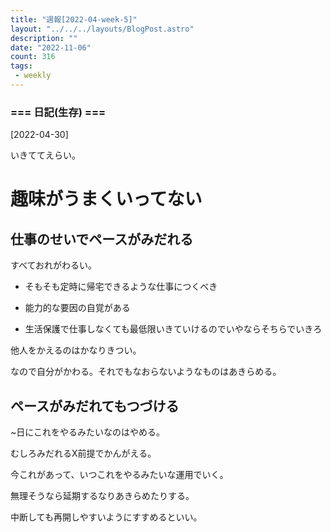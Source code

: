 ```yaml
---
title: "週報[2022-04-week-5]"
layout: "../../../layouts/BlogPost.astro"
description: ""
date: "2022-11-06"
count: 316
tags:
 - weekly
---
```





### === 日記(生存) ===

[2022-04-30]

いきててえらい。

# 趣味がうまくいってない

## 仕事のせいでペースがみだれる

すべておれがわるい。

* そもそも定時に帰宅できるような仕事につくべき

* 能力的な要因の自覚がある

* 生活保護で仕事しなくても最低限いきていけるのでいやならそちらでいきろ

他人をかえるのはかなりきつい。

なので自分がかわる。それでもなおらないようなものはあきらめる。

## ペースがみだれてもつづける

~日にこれをやるみたいなのはやめる。

むしろみだれるX前提でかんがえる。

今これがあって、いつこれをやるみたいな運用でいく。

無理そうなら延期するなりあきらめたりする。

中断しても再開しやすいようにすすめるといい。
